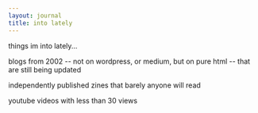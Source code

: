```yaml
---
layout: journal
title: into lately
---  
```

things im into lately...

blogs from 2002 -- not on wordpress, or medium, but on pure html -- that are still being updated

independently published zines that barely anyone will read

youtube videos with less than 30 views
